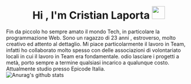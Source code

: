 <h1 align="center">Hi , I'm Cristian Laporta <img src="https://media.giphy.com/media/hvRJCLFzcasrR4ia7z/giphy.gif" width="35"></h1>

Fin da piccolo ho sempre amato il mondo Tech, in particolare la programmazione Web. Sono un ragazzo di 23 anni , estroverso, molto creativo ed attento al dettaglio. Mi piace particolarmente il lavoro in Team, infatti ho collaborato molto spesso con delle associazioni di volontariato locali in cui il lavoro in Team era fondamentale.
odio lasciare i progetti a metà, porto sempre a termine qualsiasi incarico a qualunque costo.
Attualmente studio presso Epicode Italia.
<br>
![Anurag's github stats](https://github-readme-stats.vercel.app/api?username=CristianLaporta&theme=dark&show_icons=true)

